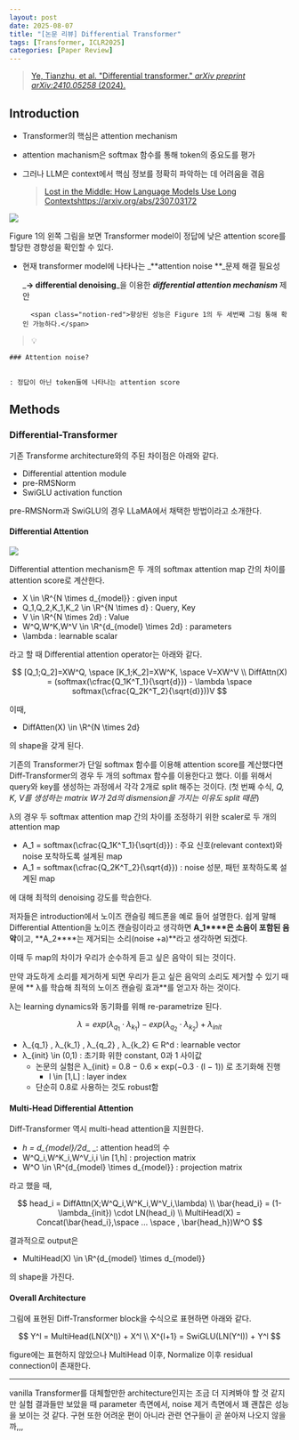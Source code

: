 ```yaml
---
layout: post
date: 2025-08-07
title: "[논문 리뷰] Differential Transformer"
tags: [Transformer, ICLR2025]
categories: [Paper Review]
---
```


> [Ye, Tianzhu, et al. "Differential transformer." ](https://arxiv.org/abs/2410.05258)[_arXiv preprint arXiv:2410.05258_](https://arxiv.org/abs/2410.05258)[ (2024).](https://arxiv.org/abs/2410.05258)



## Introduction

- Transformer의 핵심은 attention mechanism
- attention machanism은 softmax 함수를 통해 token의 중요도를 평가
- 그러나 LLM은 context에서 핵심 정보를 정확히 파악하는 데 어려움을 겪음

	> [Lost in the Middle: How Language Models Use Long Contextshttps://arxiv.org/abs/2307.03172](https://arxiv.org/abs/2307.03172)


![](https://prod-files-secure.s3.us-west-2.amazonaws.com/542b861c-36a8-4051-84e5-8804b6728dba/9083ea56-691a-4752-ae26-47f403431ac8/image.png?X-Amz-Algorithm=AWS4-HMAC-SHA256&X-Amz-Content-Sha256=UNSIGNED-PAYLOAD&X-Amz-Credential=ASIAZI2LB4663KRIW66P%2F20251001%2Fus-west-2%2Fs3%2Faws4_request&X-Amz-Date=20251001T110120Z&X-Amz-Expires=3600&X-Amz-Security-Token=IQoJb3JpZ2luX2VjEHoaCXVzLXdlc3QtMiJIMEYCIQDwenuB32gTiYlUzxX7udSV35i58KtYM7I%2B3TJM1AIBnAIhAO22xAv7nlkFsvZkm8xo18wELYlVlw5y1hjB8paba9t3Kv8DCBMQABoMNjM3NDIzMTgzODA1IgyiAD7de%2FDXUlbNYY4q3AOY4Sq7Yq5CpzNnl3O%2FgIIHA9MueVuIgi8kb50rgy2lHbOQmgGMLUQdstmIkpCXmf5IOoFCgNprsrnJN7DsINEC0F0xQQ5nhLbPiYIiUyPOoNU1HejTdd0i7uOJ3oBfs8AASYvZrhMXFh%2Bc1LZWRo%2FoYL0DR1UFlUOYbRyAPNOm0SUpM6iqDdzkPu80N75N8E%2Fm2TuFtWYceu5Ar2h1xe%2F1YtNCACf0szF9y5RYM4aVz7kaJNjC0HBySZXY1DU5pqyiLpKh1vmA4qe5H7WN0mLdmpPCsyKr6Cgb4hvg9E6nz6cbu9pPGzvxF7V7CRhzJrT55GY9NsRdcr%2FLy3x1pWvzWQaWjy9uZg%2FsaHn%2Bx7j8G28ICR7Y7oAr8i0Ivt0YAblBYxEtKiVMP7XgJRB2h3toDKn5ELkXfzhpXAOl7%2F8saf8%2Bm%2Bh4wYQQQlwJ7r26wEMmZxlRfCu6WSLdsvH0Qa7%2FI4yirNorsJaNZf59eXEqF1dONwPfp9utQCgoZ%2FbH3C6n7HOicbuNoohHVo6Ja8jgoeHu4%2F5bT%2F0bebqP8g530Kf4PvJ%2BEovi4mPRynR60MqlnLvIfL%2BvTXQ7MAeqRfPVp1eM8TYD3SEMwiqzmk2PIlRndRYAWd92%2FE0xkzCb7vPGBjqkAcED8nWCsoJMW5CWutVQ%2BFyM475ajEZ2hZQ50jhOHvy1nYJwD8XOYQos9xy%2FYiV5rttaR7Z49YiXWeF5cvJori9Vf7SWvAfKf4UfF9pBmxb8jaQ0FXICrznGaJikfax83NebSLvQG%2B%2Fqs36fN%2FRuJuD4W5H%2BHr9Y0kHvoF7zA6tlQlxZs0cUEYzvVu4gla7pstKQy5Mv4ngZpIIIN9XO7hP%2BRCaA&X-Amz-Signature=095045cadb3449d5643e23e8715c6d24c0db1070c48c350c13cf3d3a7e35509d&X-Amz-SignedHeaders=host&x-amz-checksum-mode=ENABLED&x-id=GetObject)


Figure 1의 왼쪽 그림을 보면 Transformer model이 정답에 낮은 attention score를 할당한 경향성을 확인할 수 있다.

- 현재 transformer model에 나타나는 _**attention noise **_문제 해결 필요성

	_**→ differential denoising**_을 이용한 _**differential attention mechanism**_ 제안


		<span class="notion-red">향상된 성능은 Figure 1의 두 세번째 그림 통해 확인 가능하다.</span>


> 💡 


	### Attention noise?


	: 정답이 아닌 token들에 나타나는 attention score



## Methods



### Differential-Transformer


기존 Transforme architecture와의 주된 차이점은 아래와 같다.

- Differential attention module
- pre-RMSNorm
- SwiGLU activation function

pre-RMSNorm과 SwiGLU의 경우 LLaMA에서 채택한 방법이라고 소개한다.



#### Differential Attention


![](https://prod-files-secure.s3.us-west-2.amazonaws.com/542b861c-36a8-4051-84e5-8804b6728dba/116d70b2-1963-4810-9167-f4c7d8a06e8f/image.png?X-Amz-Algorithm=AWS4-HMAC-SHA256&X-Amz-Content-Sha256=UNSIGNED-PAYLOAD&X-Amz-Credential=ASIAZI2LB4663KRIW66P%2F20251001%2Fus-west-2%2Fs3%2Faws4_request&X-Amz-Date=20251001T110120Z&X-Amz-Expires=3600&X-Amz-Security-Token=IQoJb3JpZ2luX2VjEHoaCXVzLXdlc3QtMiJIMEYCIQDwenuB32gTiYlUzxX7udSV35i58KtYM7I%2B3TJM1AIBnAIhAO22xAv7nlkFsvZkm8xo18wELYlVlw5y1hjB8paba9t3Kv8DCBMQABoMNjM3NDIzMTgzODA1IgyiAD7de%2FDXUlbNYY4q3AOY4Sq7Yq5CpzNnl3O%2FgIIHA9MueVuIgi8kb50rgy2lHbOQmgGMLUQdstmIkpCXmf5IOoFCgNprsrnJN7DsINEC0F0xQQ5nhLbPiYIiUyPOoNU1HejTdd0i7uOJ3oBfs8AASYvZrhMXFh%2Bc1LZWRo%2FoYL0DR1UFlUOYbRyAPNOm0SUpM6iqDdzkPu80N75N8E%2Fm2TuFtWYceu5Ar2h1xe%2F1YtNCACf0szF9y5RYM4aVz7kaJNjC0HBySZXY1DU5pqyiLpKh1vmA4qe5H7WN0mLdmpPCsyKr6Cgb4hvg9E6nz6cbu9pPGzvxF7V7CRhzJrT55GY9NsRdcr%2FLy3x1pWvzWQaWjy9uZg%2FsaHn%2Bx7j8G28ICR7Y7oAr8i0Ivt0YAblBYxEtKiVMP7XgJRB2h3toDKn5ELkXfzhpXAOl7%2F8saf8%2Bm%2Bh4wYQQQlwJ7r26wEMmZxlRfCu6WSLdsvH0Qa7%2FI4yirNorsJaNZf59eXEqF1dONwPfp9utQCgoZ%2FbH3C6n7HOicbuNoohHVo6Ja8jgoeHu4%2F5bT%2F0bebqP8g530Kf4PvJ%2BEovi4mPRynR60MqlnLvIfL%2BvTXQ7MAeqRfPVp1eM8TYD3SEMwiqzmk2PIlRndRYAWd92%2FE0xkzCb7vPGBjqkAcED8nWCsoJMW5CWutVQ%2BFyM475ajEZ2hZQ50jhOHvy1nYJwD8XOYQos9xy%2FYiV5rttaR7Z49YiXWeF5cvJori9Vf7SWvAfKf4UfF9pBmxb8jaQ0FXICrznGaJikfax83NebSLvQG%2B%2Fqs36fN%2FRuJuD4W5H%2BHr9Y0kHvoF7zA6tlQlxZs0cUEYzvVu4gla7pstKQy5Mv4ngZpIIIN9XO7hP%2BRCaA&X-Amz-Signature=8579bccdf3ac0db8384d9f787c6190e1c911ee6d0afeb9acd7c830e062443e35&X-Amz-SignedHeaders=host&x-amz-checksum-mode=ENABLED&x-id=GetObject)


Differential attention mechanism은 두 개의 softmax attention map 간의 차이를 attention score로 계산한다.

- X \in \R^{N \times d\_{model}} : given input
- Q\_1,Q\_2,K\_1,K\_2 \in \R^{N \times d} : Query, Key
- V \in \R^{N \times 2d} : Value
- W^Q,W^K,W^V \in \R^{d\_{model} \times 2d} : parameters
- \lambda : learnable scalar

라고 할 때 Differential attention operator는 아래와 같다.


$$
[Q_1;Q_2]=XW^Q, \space [K_1;K_2]=XW^K, \space V=XW^V \\
DiffAttn(X) = (softmax(\cfrac{Q_1K^T_1}{\sqrt{d}}) - \lambda \space softmax(\cfrac{Q_2K^T_2}{\sqrt{d}}))V
$$


이때,

- DiffAtten(X) \in \R^{N \times 2d}

의 shape을 갖게 된다.


기존의 Transformer가 단일 softmax 함수를 이용해 attention score를 계산했다면 Diff-Transformer의 경우 두 개의 softmax 함수를 이용한다고 했다. 이를 위해서 query와 key를 생성하는 과정에서 각각 2개로 split 해주는 것이다. <span class="notion-red">(첫 번째 수식, </span><span class="notion-red">_Q, K, V를 생성하는 matrix W가 2d의 dismension을 가지는 이유도 split 때문_</span><span class="notion-red">)</span>


 λ의 경우 두 softmax attention map 간의 차이를 조정하기 위한 scaler로 두 개의 attention map

- A\_1 = softmax(\cfrac{Q\_1K^T\_1}{\sqrt{d}}) : 주요 신호(relevant context)와 noise 포착하도록 설계된 map
- A\_1 = softmax(\cfrac{Q\_2K^T\_2}{\sqrt{d}}) : noise 성분, 패턴 포착하도록 설계된 map 

에 대해 최적의 denoising 강도를 학습한다.


저자들은 introduction에서 노이즈 캔슬링 헤드폰을 예로 들어 설명한다. 쉽게 말해 Differential Attention을 노이즈 캔슬링이라고 생각하면 **A\_1****은 소음이 포함된 음악**이고, **A\_2****는 제거되는 소리(noise +a)**라고 생각하면 되겠다. 


이때 두 map의 차이가 우리가 순수하게 듣고 싶은 음악이 되는 것이다. 


만약 과도하게 소리를 제거하게 되면 우리가 듣고 싶은 음악의 소리도 제거할 수 있기 때문에 ** λ를 학습해 최적의 노이즈 캔슬링 효과**를 얻고자 하는 것이다.


λ는 learning dynamics와 동기화를 위해 re-parametrize 된다.


$$
\lambda = exp(\lambda_{q_1} \cdot \lambda_{k_1}) - exp(\lambda_{q_2} \cdot \lambda_{k_2}) + \lambda_{init}
$$

- λ\_{q\_1} , λ\_{k\_1} , λ\_{q\_2} , λ\_{k\_2} ∈ R^d : learnable vector
- λ\_{init} \in (0,1) : 초기화 위한 constant, 0과 1 사이값
	- 논문의 실험은 λ\_{init} = 0.8 − 0.6 × exp(−0.3 · (l − 1)) 로 초기화해 진행
		- l \in [1,L] : layer index
	- 단순히 0.8로 사용하는 것도 robust함


#### **Multi-Head Differential Attention**


Diff-Transformer 역시 multi-head attention을 지원한다.

- _h = d\_{model}/2d__ _: attention head의 수
- W^Q\_i,W^K\_i,W^V\_i,i \in [1,h] : projection matrix
- W^O \in \R^{d\_{model} \times d\_{model}} : projection matrix

라고 했을 때,


$$
head_i = DiffAttn(X;W^Q_i,W^K_i,W^V_i,\lambda) \\
\bar{head_i} = (1-\lambda_{init}) \cdot LN(head_i) \\
MultiHead(X) = Concat(\bar{head_i},\space ... \space , \bar{head_h})W^O
$$


결과적으로 output은

- MultiHead(X) \in \R^{d\_{model} \times d\_{model}}

의 shape을 가진다.



#### Overall Architecture


그림에 표현된 Diff-Transformer block을 수식으로 표현하면 아래와 같다.


$$
Y^l = MultiHead(LN(X^l)) + X^l \\
X^{l+1} = SwiGLU(LN(Y^l)) + Y^l
$$


figure에는 표현하지 않았으나 MultiHead 이후, Normalize 이후 residual connection이 존재한다.


---


vanilla Transformer를 대체할만한 architecture인지는 조금 더 지켜봐야 할 것 같지만 실험 결과들만 보았을 때 parameter 측면에서, noise 제거 측면에서 꽤 괜찮은 성능을 보이는 것 같다. 구현 또한 어려운 편이 아니라 관련 연구들이 곧 쏟아져 나오지 않을까,,,

